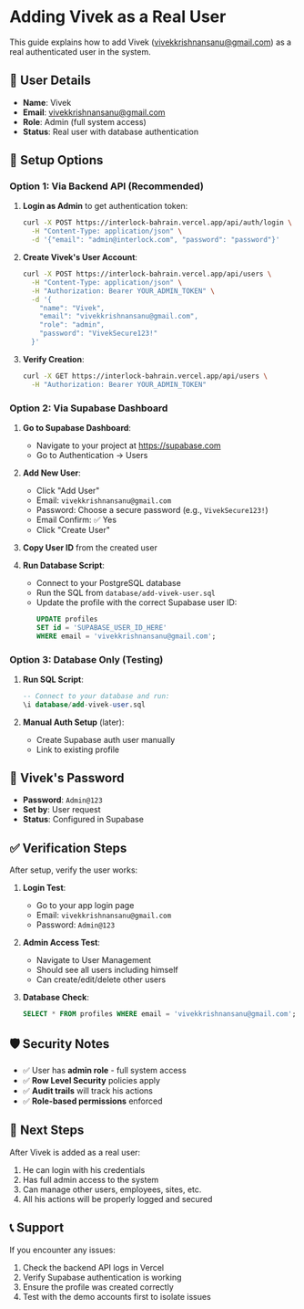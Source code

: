 # Adding Vivek as a Real User

This guide explains how to add Vivek (vivekkrishnansanu@gmail.com) as a real authenticated user in the system.

## 🎯 User Details
- **Name**: Vivek
- **Email**: vivekkrishnansanu@gmail.com
- **Role**: Admin (full system access)
- **Status**: Real user with database authentication

## 🚀 Setup Options

### Option 1: Via Backend API (Recommended)

1. **Login as Admin** to get authentication token:
   ```bash
   curl -X POST https://interlock-bahrain.vercel.app/api/auth/login \
     -H "Content-Type: application/json" \
     -d '{"email": "admin@interlock.com", "password": "password"}'
   ```

2. **Create Vivek's User Account**:
   ```bash
   curl -X POST https://interlock-bahrain.vercel.app/api/users \
     -H "Content-Type: application/json" \
     -H "Authorization: Bearer YOUR_ADMIN_TOKEN" \
     -d '{
       "name": "Vivek",
       "email": "vivekkrishnansanu@gmail.com", 
       "role": "admin",
       "password": "VivekSecure123!"
     }'
   ```

3. **Verify Creation**:
   ```bash
   curl -X GET https://interlock-bahrain.vercel.app/api/users \
     -H "Authorization: Bearer YOUR_ADMIN_TOKEN"
   ```

### Option 2: Via Supabase Dashboard

1. **Go to Supabase Dashboard**:
   - Navigate to your project at https://supabase.com
   - Go to Authentication → Users

2. **Add New User**:
   - Click "Add User"
   - Email: `vivekkrishnansanu@gmail.com`
   - Password: Choose a secure password (e.g., `VivekSecure123!`)
   - Email Confirm: ✅ Yes
   - Click "Create User"

3. **Copy User ID** from the created user

4. **Run Database Script**:
   - Connect to your PostgreSQL database
   - Run the SQL from `database/add-vivek-user.sql`
   - Update the profile with the correct Supabase user ID:
     ```sql
     UPDATE profiles 
     SET id = 'SUPABASE_USER_ID_HERE' 
     WHERE email = 'vivekkrishnansanu@gmail.com';
     ```

### Option 3: Database Only (Testing)

1. **Run SQL Script**:
   ```sql
   -- Connect to your database and run:
   \i database/add-vivek-user.sql
   ```

2. **Manual Auth Setup** (later):
   - Create Supabase auth user manually
   - Link to existing profile

## 🔐 Vivek's Password
- **Password**: `Admin@123`
- **Set by**: User request
- **Status**: Configured in Supabase

## ✅ Verification Steps

After setup, verify the user works:

1. **Login Test**:
   - Go to your app login page
   - Email: `vivekkrishnansanu@gmail.com`
   - Password: `Admin@123`

2. **Admin Access Test**:
   - Navigate to User Management
   - Should see all users including himself
   - Can create/edit/delete other users

3. **Database Check**:
   ```sql
   SELECT * FROM profiles WHERE email = 'vivekkrishnansanu@gmail.com';
   ```

## 🛡️ Security Notes

- ✅ User has **admin role** - full system access
- ✅ **Row Level Security** policies apply
- ✅ **Audit trails** will track his actions
- ✅ **Role-based permissions** enforced

## 🎯 Next Steps

After Vivek is added as a real user:
1. He can login with his credentials
2. Has full admin access to the system
3. Can manage other users, employees, sites, etc.
4. All his actions will be properly logged and secured

## 📞 Support

If you encounter any issues:
1. Check the backend API logs in Vercel
2. Verify Supabase authentication is working
3. Ensure the profile was created correctly
4. Test with the demo accounts first to isolate issues